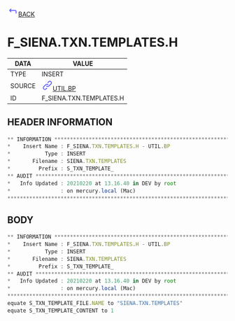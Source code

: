 <img src="../.resources/themes/unicons-line-6563ff/corner-up-left-alt.svg" alt="BACK" width="25" />[BACK](../DOCS/UTIL.BP.md)  
# F_SIENA.TXN.TEMPLATES.H  
|DATA|VALUE|
| --- | --- |
|TYPE|INSERT|
|SOURCE|<img src="../.resources/themes/unicons-line-6563ff/link.svg" alt="UTIL.BP" width="25" />[UTIL.BP](../DOCS/UTIL.BP.md)|
|ID|F_SIENA.TXN.TEMPLATES.H|
    
    
## HEADER INFORMATION  
```javascript
** INFORMATION ****************************************************************
*    Insert Name : F_SIENA.TXN.TEMPLATES.H - UTIL.BP
*           Type : INSERT
*       Filename : SIENA.TXN.TEMPLATES
*         Prefix : S_TXN_TEMPLATE_
** AUDIT **********************************************************************
*   Info Updated : 20210220 at 13.16.40 in DEV by root
*                : on mercury.local (Mac)
*******************************************************************************
```
## BODY  
```javascript
** INFORMATION ****************************************************************
*    Insert Name : F_SIENA.TXN.TEMPLATES.H - UTIL.BP
*           Type : INSERT
*       Filename : SIENA.TXN.TEMPLATES
*         Prefix : S_TXN_TEMPLATE_
** AUDIT **********************************************************************
*   Info Updated : 20210220 at 13.16.40 in DEV by root
*                : on mercury.local (Mac)
*******************************************************************************
equate S_TXN_TEMPLATE_FILE.NAME to "SIENA.TXN.TEMPLATES"
equate S_TXN_TEMPLATE_CONTENT to 1
```

